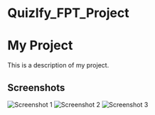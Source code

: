 # QuizIfy_FPT_Project
 
# My Project

This is a description of my project.

## Screenshots

![Screenshot 1]([images/screenshot1.png](https://github.com/KASPAROV2005/QuizIfy_FPT_Project/blob/master/cap1.PNG?raw=true))
![Screenshot 2]([images/screenshot2.png](https://github.com/KASPAROV2005/QuizIfy_FPT_Project/blob/master/cap2.PNG?raw=true))
![Screenshot 3]([images/screenshot3.png](https://github.com/KASPAROV2005/QuizIfy_FPT_Project/blob/master/cap3.PNG?raw=true))
